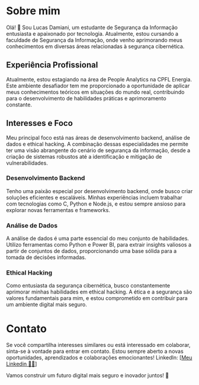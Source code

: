 # Sobre mim
Olá! 👋 Sou Lucas Damiani, um estudante de Segurança da Informação entusiasta e apaixonado por tecnologia. Atualmente, estou cursando a faculdade de Segurança da Informação, onde venho aprimorando meus conhecimentos em diversas áreas relacionadas à segurança cibernética.

## Experiência Profissional
Atualmente, estou estagiando na área de People Analytics na CPFL Energia. Este ambiente desafiador tem me proporcionado a oportunidade de aplicar meus conhecimentos teóricos em situações do mundo real, contribuindo para o desenvolvimento de habilidades práticas e aprimoramento constante.

## Interesses e Foco
Meu principal foco está nas áreas de desenvolvimento backend, análise de dados e ethical hacking. A combinação dessas especialidades me permite ter uma visão abrangente do cenário de segurança da informação, desde a criação de sistemas robustos até a identificação e mitigação de vulnerabilidades.

### Desenvolvimento Backend
Tenho uma paixão especial por desenvolvimento backend, onde busco criar soluções eficientes e escaláveis. Minhas experiências incluem trabalhar com tecnologias como C, Python e Node.js, e estou sempre ansioso para explorar novas ferramentas e frameworks.

### Análise de Dados
A análise de dados é uma parte essencial do meu conjunto de habilidades. Utilizo ferramentas como Python e Power BI, para extrair insights valiosos a partir de conjuntos de dados, proporcionando uma base sólida para a tomada de decisões informadas.

### Ethical Hacking
Como entusiasta da segurança cibernética, busco constantemente aprimorar minhas habilidades em ethical hacking. A ética e a segurança são valores fundamentais para mim, e estou comprometido em contribuir para um ambiente digital mais seguro.

# Contato
Se você compartilha interesses similares ou está interessado em colaborar, sinta-se à vontade para entrar em contato. Estou sempre aberto a novas oportunidades, aprendizados e colaborações emocionantes!
LinkedIn: [[Meu Linkedin 🧑‍💼](https://www.linkedin.com/in/lucas-muniz-damiani-36006b239/)]

Vamos construir um futuro digital mais seguro e inovador juntos! 🚀
